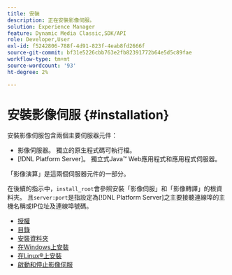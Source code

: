 ```yaml
---
title: 安裝
description: 正在安裝影像伺服。
solution: Experience Manager
feature: Dynamic Media Classic,SDK/API
role: Developer,User
exl-id: f5242806-788f-4d91-823f-4eab8fd2666f
source-git-commit: bf31e5226cbb763e2fb82391772b64e5d5c89fae
workflow-type: tm+mt
source-wordcount: '93'
ht-degree: 2%

---
```


# 安裝影像伺服 {#installation}

安裝影像伺服包含兩個主要伺服器元件：

* 影像伺服器。 獨立的原生程式碼可執行檔。
* [!DNL Platform Server]。 獨立式Java™ Web應用程式和應用程式伺服器。

「影像演算」是這兩個伺服器元件的一部分。

在後續的指示中，`install_root`會參照安裝「影像伺服」和「影像轉譯」的根資料夾。 且`server:port`是指設定為[!DNL Platform Server]之主要接聽連線埠的主機名稱或IP位址及連線埠號碼。

* [授權](c-licensing.md)
* [目錄](c-contents.md)
* [安裝資料夾](c-install-folder.md)
* [在Windows上安裝](t-installing-on-windows/t-installing-on-windows.md)
* [在Linux®上安裝](c-installing-linux/c-installing-linux.md)
* [啟動和停止影像伺服](t-starting-and-stopping/t-starting-and-stopping.md)
